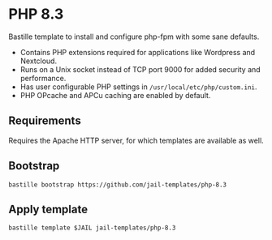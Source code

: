 # PHP 8.3
Bastille template to install and configure php-fpm with some sane defaults.

* Contains PHP extensions required for applications like Wordpress and Nextcloud.
* Runs on a Unix socket instead of TCP port 9000 for added security and performance.
* Has user configurable PHP settings in `/usr/local/etc/php/custom.ini`.
* PHP OPcache and APCu caching are enabled by default.

## Requirements
Requires the Apache HTTP server, for which templates are available as well.

## Bootstrap
```
bastille bootstrap https://github.com/jail-templates/php-8.3
```

## Apply template
```
bastille template $JAIL jail-templates/php-8.3
```
